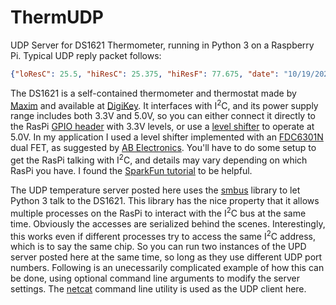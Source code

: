 # ThermUDP
UDP Server for DS1621 Thermometer, running in Python 3 on a Raspberry Pi.  Typical UDP reply packet follows:
```JSON
{"loResC": 25.5, "hiResC": 25.375, "hiResF": 77.675, "date": "10/19/2020", "time": "17:09:58"}
```
The DS1621 is a self-contained thermometer and thermostat made by [Maxim](https://www.maximintegrated.com/en/products/sensors/DS1621.html) and available at [DigiKey](https://www.digikey.com/en/products/detail/maxim-integrated/DS1621/956905).  It interfaces with I<sup>2</sup>C, and its power supply range includes both 3.3V and 5.0V, so you can either connect it directly to the RasPi [GPIO header](https://www.raspberrypi.org/documentation/usage/gpio/) with 3.3V levels, or use a [level shifter](https://www.nxp.com/docs/en/application-note/AN10441.pdf) to operate at 5.0V.  In my application I used a level shifter implemented with an [FDC6301N](https://www.onsemi.com/products/discretes-drivers/mosfets/fdc6301n) dual FET, as suggested by [AB Electronics](https://www.abelectronics.co.uk/kb/article/1049/logic-level-converter).  You'll have to do some setup to get the RasPi talking with I<sup>2</sup>C, and details may vary depending on which RasPi you have.  I found the [SparkFun tutorial](https://learn.sparkfun.com/tutorials/raspberry-pi-spi-and-i2c-tutorial#i2c-on-pi) to be helpful.

The UDP temperature server posted here uses the [smbus](https://pypi.org/project/smbus2/) library to let Python 3 talk to the DS1621.  This library has the nice property that it allows multiple processes on the RasPi to interact with the I<sup>2</sup>C bus at the same time.  Obviously the accesses are serialized behind the scenes.  Interestingly, this works even if different processes try to access the same I<sup>2</sup>C address, which is to say the same chip.  So you can run two instances of the UPD server posted here at the same time, so long as they use different UDP port numbers.  Following is an unecessarily complicated example of how this can be done, using optional command line arguments to modify the server settings.  The [netcat](https://www.commandlinux.com/man-page/man1/nc.1.html) command line utility is used as the UDP client here.
